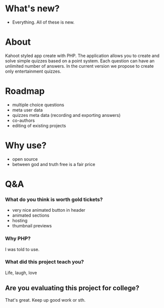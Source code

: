 
# What's new?
- Everything. All of these is new.

# About
Kahoot styled app create with PHP. 
The application allows you to create and solve simple quizzes based on a point system. Each question can have an unlimited number of answers. In the current version we propose to create only entertainment quizzes.

# Roadmap

- multiple choice questions
- meta user data
- quizzes meta data (recording and exporting answers)
- co-authors
- editing of existing projects

# Why use?
- open source
- between god and truth free is a fair price

# Q&A 
### What do you think is worth gold tickets?
- very nice animated button in header
- animated sections
- hosting 
- thumbnail previews 
### Why PHP?
I was told to use.
### What did this project teach you?
Life, laugh, love

## Are you evaluating this project for college?

That's great. Keep up good work or sth.

